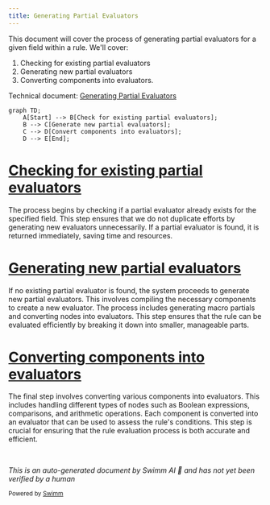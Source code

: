```yaml
---
title: Generating Partial Evaluators
---
```

This document will cover the process of generating partial evaluators for a given field within a rule. We'll cover:

1. Checking for existing partial evaluators
2. Generating new partial evaluators
3. Converting components into evaluators.

Technical document: <SwmLink doc-title="Generating Partial Evaluators">[Generating Partial Evaluators](/.swm/generating-partial-evaluators.u3nouz0g.sw.md)</SwmLink>

```mermaid
graph TD;
    A[Start] --> B[Check for existing partial evaluators];
    B --> C[Generate new partial evaluators];
    C --> D[Convert components into evaluators];
    D --> E[End];
```

# [Checking for existing partial evaluators](https://app.swimm.io/repos/Z2l0aHViJTNBJTNBZGF0YWRvZy1hZ2VudCUzQSUzQVN3aW1tLURlbW8=/docs/u3nouz0g#getpartialeval)

The process begins by checking if a partial evaluator already exists for the specified field. This step ensures that we do not duplicate efforts by generating new evaluators unnecessarily. If a partial evaluator is found, it is returned immediately, saving time and resources.

# [Generating new partial evaluators](https://app.swimm.io/repos/Z2l0aHViJTNBJTNBZGF0YWRvZy1hZ2VudCUzQSUzQVN3aW1tLURlbW8=/docs/u3nouz0g#genpartials)

If no existing partial evaluator is found, the system proceeds to generate new partial evaluators. This involves compiling the necessary components to create a new evaluator. The process includes generating macro partials and converting nodes into evaluators. This step ensures that the rule can be evaluated efficiently by breaking it down into smaller, manageable parts.

# [Converting components into evaluators](https://app.swimm.io/repos/Z2l0aHViJTNBJTNBZGF0YWRvZy1hZ2VudCUzQSUzQVN3aW1tLURlbW8=/docs/u3nouz0g#nodetoevaluator)

The final step involves converting various components into evaluators. This includes handling different types of nodes such as Boolean expressions, comparisons, and arithmetic operations. Each component is converted into an evaluator that can be used to assess the rule's conditions. This step is crucial for ensuring that the rule evaluation process is both accurate and efficient.

&nbsp;

*This is an auto-generated document by Swimm AI 🌊 and has not yet been verified by a human*

<SwmMeta version="3.0.0" repo-id="Z2l0aHViJTNBJTNBZGF0YWRvZy1hZ2VudCUzQSUzQVN3aW1tLURlbW8=" repo-name="datadog-agent"><sup>Powered by [Swimm](/)</sup></SwmMeta>
